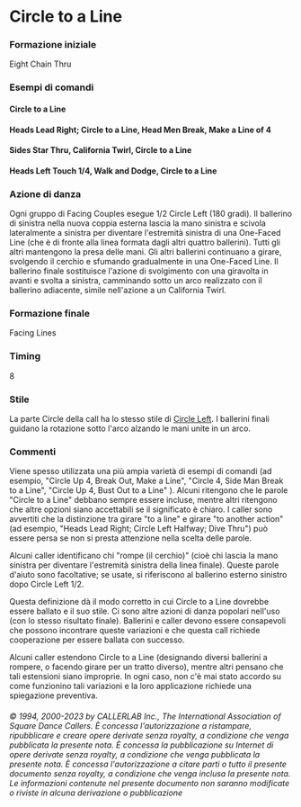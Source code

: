 # Circle to a Line

### Formazione iniziale
Eight Chain Thru

### Esempi di comandi
#### Circle to a Line
#### Heads Lead Right; Circle to a Line, Head Men Break, Make a Line of 4
#### Sides Star Thru, California Twirl, Circle to a Line
#### Heads Left Touch 1/4, Walk and Dodge, Circle to a Line

### Azione di danza
Ogni gruppo di Facing Couples esegue 1/2 Circle Left (180 gradi). Il ballerino di sinistra nella
nuova coppia esterna lascia la mano sinistra e scivola lateralmente a sinistra per diventare l'estremità
sinistra di una One-Faced Line (che è di fronte alla linea formata dagli altri quattro ballerini). Tutti gli altri
mantengono la presa delle mani. Gli altri ballerini continuano a girare, svolgendo il cerchio e sfumando
gradualmente in una One-Faced Line. Il ballerino finale sostituisce l'azione di svolgimento con una giravolta
in avanti e svolta a sinistra, camminando sotto un arco realizzato con il ballerino adiacente, simile
nell'azione a un California Twirl.

### Formazione finale
Facing Lines

### Timing
8

### Stile
La parte Circle della call ha lo stesso stile di [Circle Left](circle.md). I ballerini finali guidano la rotazione sotto
l'arco alzando le mani unite in un arco.

### Commenti
Viene spesso utilizzata una più ampia varietà di esempi di comandi (ad esempio, "Circle Up 4, Break
Out, Make a Line", "Circle 4, Side Man Break to a Line", "Circle Up 4, Bust Out to a Line" ). Alcuni ritengono
che le parole "Circle to a Line" debbano sempre essere incluse, mentre altri ritengono che altre opzioni siano
accettabili se il significato è chiaro. I caller sono avvertiti che la distinzione tra girare "to a line" e girare "to
another action" (ad esempio, "Heads Lead Right; Circle Left Halfway; Dive Thru") può essere persa se non si
presta attenzione nella scelta delle parole.

Alcuni caller identificano chi "rompe (il cerchio)" (cioè chi lascia la mano sinistra per diventare l'estremità
sinistra della linea finale). Queste parole d'aiuto sono facoltative; se usate, si riferiscono al ballerino esterno
sinistro dopo Circle Left 1/2.

Questa definizione dà il modo corretto in cui Circle to a Line dovrebbe essere ballato e il suo stile. Ci sono
altre azioni di danza popolari nell'uso (con lo stesso risultato finale). Ballerini e caller devono essere
consapevoli che possono incontrare queste variazioni e che questa call richiede cooperazione per essere
ballata con successo.

Alcuni caller estendono Circle to a Line (designando diversi ballerini a rompere, o facendo girare per un
tratto diverso), mentre altri pensano che tali estensioni siano improprie. In ogni caso, non c'è mai stato
accordo su come funzionino tali variazioni e la loro applicazione richiede una spiegazione preventiva.

###### © 1994, 2000-2023 by CALLERLAB Inc., The International Association of Square Dance Callers.  È concessa l'autorizzazione a ristampare, ripubblicare e creare opere derivate senza royalty, a condizione che venga pubblicata la presente nota. È concessa la pubblicazione su Internet di opere derivate senza royalty, a condizione che venga pubblicata la presente nota. È concessa l'autorizzazione a citare parti o tutto il presente documento senza royalty, a condizione che venga inclusa la presente nota. Le informazioni contenute nel presente documento non saranno modificate o riviste in alcuna derivazione o pubblicazione